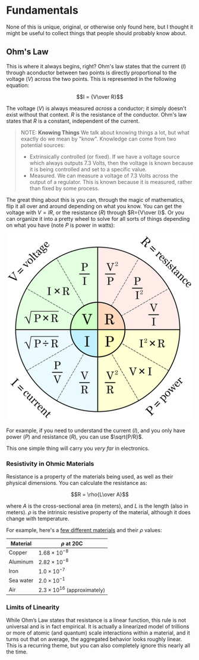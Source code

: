 # Fundamentals

None of this is unique, original, or otherwise only found here, but I thought it
might be useful to collect things that people should probably know about.

## Ohm's Law

This is where it always begins, right? Ohm's law states that the current ($I$)
through aconductor between two points is directly proportional to the voltage
($V$) across the two points. This is represented in the following equation:

$$I = {V\over R}$$

The voltage ($V$) is always measured _across_ a conductor; it simply doesn't
exist without that context. $R$ is the resistance of the conductor. Ohm's law
states that $R$ is a constant, independent of the current. 

> NOTE: **Knowing Things** We talk about knowing things a lot, but what exactly
> do we mean by "know". Knowledge can come from two potential sources:
>
> * Extrinsically controlled (or fixed). If we have a voltage source which
>   always outputs 7.3 Volts, then the voltage is known because it is being
>   controlled and set to a specific value.
> * Measured. We can measure a voltage of 7.3 Volts across the output of a
>   regulator. This is known because it is measured, rather than fixed by some process.

The great thing about this is you can, through the magic of mathematics, flip it
all over and around depending on what you know. You can get the voltage with
$V=IR$, or the resistance ($R$) through $R={V\over I}$. Or you can organize it
into a pretty wheel to solve for all sorts of things depending on what you have
(note $P$ is power in watts):

![The wheel of Ohm's Law](/img/ohms-law-wheel.png)

For example, if you need to understand the current ($I$), and you only have
power ($P$) and resistance ($R$), you can use $\sqrt{P/R}$.

This one simple thing will carry you _very far_ in electronics.



### Resistivity in Ohmic Materials

Resistance is a property of the materials being used, as well as their physical
dimensions. You can calculate the resistance as:

$$R = \rho{L\over A}$$

where $A$ is the cross-sectional area (in meters), and $L$ is the length (also
in meters). $\rho$ is the intrinsic  resistive property of the material,
although it does change with temperature. 

For example, here's a [few different
materials](https://www.thoughtco.com/table-of-electrical-resistivity-conductivity-608499)
and their $\rho$ values:

| Material  | $\rho$ at 20C        |
| --------- | -------------------- |
| Copper    | $1.68\times 10^{-8}$ |
| Aluminum  | $2.82\times 10^{-8}$ |
| Iron      | $1.0\times 10^{-7}$  |
| Sea water | $2.0\times 10^{-1}$  |
| Air       | $2.3\times 10^{16}$ (approximately) |

### Limits of Linearity

While Ohm’s Law states that resistance is a linear function, this rule is not
universal and is in fact empirical. It is actually a linearized model of
trillions or more of atomic (and quantum) scale interactions within a material,
and it turns out that on average, the aggregated behavior looks roughly linear.
This is a recurring theme, but you can also completely ignore this nearly all
the time.